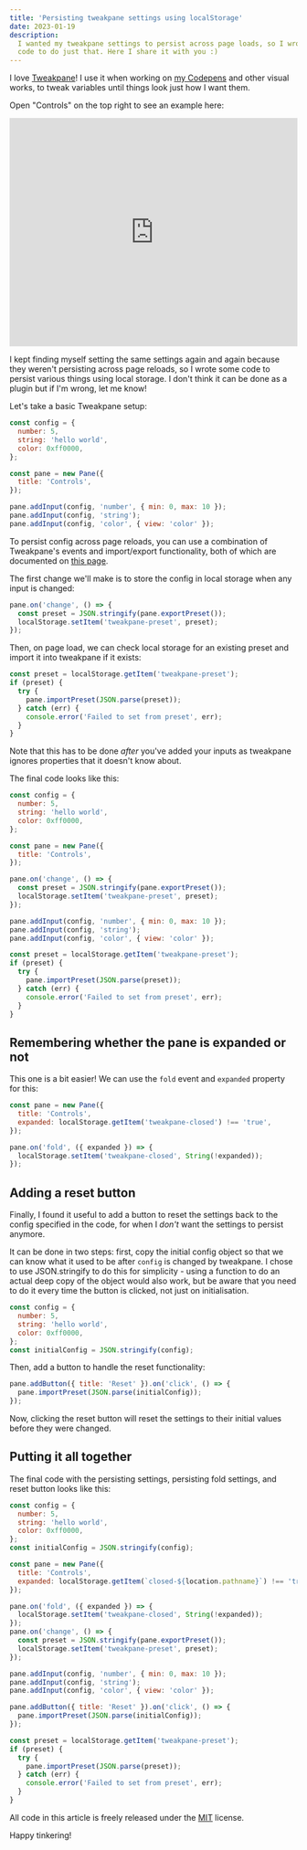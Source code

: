 ```yaml
---
title: 'Persisting tweakpane settings using localStorage'
date: 2023-01-19
description:
  I wanted my tweakpane settings to persist across page loads, so I wrote some
  code to do just that. Here I share it with you :)
---
```


I love [Tweakpane]! I use it when working on [my Codepens] and other visual
works, to tweak variables until things look just how I want them.

Open "Controls" on the top right to see an example here:

<iframe height="400" style="width: 100%;" scrolling="no" title="Pickup sticks"
  src="https://codepen.io/callumacrae/embed/poZpbPY?default-tab=result"
  frameborder="no" loading="lazy" allowtransparency="true" allowfullscreen="true">
  See the Pen <a href="https://codepen.io/callumacrae/pen/poZpbPY">
  Pickup sticks</a> by Callum Macrae (<a href="https://codepen.io/callumacrae">@callumacrae</a>)
  on <a href="https://codepen.io">CodePen</a>.
</iframe>

I kept finding myself setting the same settings again and again because they
weren't persisting across page reloads, so I wrote some code to persist various
things using local storage. I don't think it can be done as a plugin but if I'm
wrong, let me know!

Let's take a basic Tweakpane setup:

```js
const config = {
  number: 5,
  string: 'hello world',
  color: 0xff0000,
};

const pane = new Pane({
  title: 'Controls',
});

pane.addInput(config, 'number', { min: 0, max: 10 });
pane.addInput(config, 'string');
pane.addInput(config, 'color', { view: 'color' });
```

To persist config across page reloads, you can use a combination of Tweakpane's
events and import/export functionality, both of which are documented on [this
page][tweakpane misc].

The first change we'll make is to store the config in local storage when any
input is changed:

```js
pane.on('change', () => {
  const preset = JSON.stringify(pane.exportPreset());
  localStorage.setItem('tweakpane-preset', preset);
});
```

Then, on page load, we can check local storage for an existing preset and import
it into tweakpane if it exists:

```js
const preset = localStorage.getItem('tweakpane-preset');
if (preset) {
  try {
    pane.importPreset(JSON.parse(preset));
  } catch (err) {
    console.error('Failed to set from preset', err);
  }
}
```

Note that this has to be done _after_ you've added your inputs as tweakpane
ignores properties that it doesn't know about.

The final code looks like this:

```js
const config = {
  number: 5,
  string: 'hello world',
  color: 0xff0000,
};

const pane = new Pane({
  title: 'Controls',
});

pane.on('change', () => {
  const preset = JSON.stringify(pane.exportPreset());
  localStorage.setItem('tweakpane-preset', preset);
});

pane.addInput(config, 'number', { min: 0, max: 10 });
pane.addInput(config, 'string');
pane.addInput(config, 'color', { view: 'color' });

const preset = localStorage.getItem('tweakpane-preset');
if (preset) {
  try {
    pane.importPreset(JSON.parse(preset));
  } catch (err) {
    console.error('Failed to set from preset', err);
  }
}
```

## Remembering whether the pane is expanded or not

This one is a bit easier! We can use the `fold` event and `expanded` property
for this:

```js
const pane = new Pane({
  title: 'Controls',
  expanded: localStorage.getItem('tweakpane-closed') !== 'true',
});

pane.on('fold', ({ expanded }) => {
  localStorage.setItem('tweakpane-closed', String(!expanded));
});
```

## Adding a reset button

Finally, I found it useful to add a button to reset the settings back to the
config specified in the code, for when I _don't_ want the settings to persist
anymore.

It can be done in two steps: first, copy the initial config object so that we
can know what it used to be after `config` is changed by tweakpane. I chose to
use JSON.stringify to do this for simplicity - using a function to do an actual
deep copy of the object would also work, but be aware that you need to do it
every time the button is clicked, not just on initialisation.

```js
const config = {
  number: 5,
  string: 'hello world',
  color: 0xff0000,
};
const initialConfig = JSON.stringify(config);
```

Then, add a button to handle the reset functionality:

```js
pane.addButton({ title: 'Reset' }).on('click', () => {
  pane.importPreset(JSON.parse(initialConfig));
});
```

Now, clicking the reset button will reset the settings to their initial values
before they were changed.

## Putting it all together

The final code with the persisting settings, persisting fold settings, and reset
button looks like this:

```js
const config = {
  number: 5,
  string: 'hello world',
  color: 0xff0000,
};
const initialConfig = JSON.stringify(config);

const pane = new Pane({
  title: 'Controls',
  expanded: localStorage.getItem(`closed-${location.pathname}`) !== 'true',
});

pane.on('fold', ({ expanded }) => {
  localStorage.setItem('tweakpane-closed', String(!expanded));
});
pane.on('change', () => {
  const preset = JSON.stringify(pane.exportPreset());
  localStorage.setItem('tweakpane-preset', preset);
});

pane.addInput(config, 'number', { min: 0, max: 10 });
pane.addInput(config, 'string');
pane.addInput(config, 'color', { view: 'color' });

pane.addButton({ title: 'Reset' }).on('click', () => {
  pane.importPreset(JSON.parse(initialConfig));
});

const preset = localStorage.getItem('tweakpane-preset');
if (preset) {
  try {
    pane.importPreset(JSON.parse(preset));
  } catch (err) {
    console.error('Failed to set from preset', err);
  }
}
```

All code in this article is freely released under the [MIT] license.

Happy tinkering!

[tweakpane]: https://cocopon.github.io/tweakpane/
[my codepens]: https://codepen.io/callumacrae
[tweakpane misc]: https://cocopon.github.io/tweakpane/misc/
[mit]: https://opensource.org/licenses/MIT
